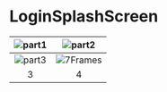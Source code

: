 # LoginSplashScreen
| ![part1](https://user-images.githubusercontent.com/14047216/54136650-254a9880-4457-11e9-96bd-dc36c51854cf.gif)|![part2](https://user-images.githubusercontent.com/14047216/54136661-2a0f4c80-4457-11e9-89c0-d9998145a95f.gif) |
|:---:|:---:|
|![part3](https://user-images.githubusercontent.com/14047216/54138383-4c569980-445a-11e9-9473-ea209fe9b052.gif)|![7Frames](https://user-images.githubusercontent.com/14047216/54140837-7494c700-445f-11e9-941d-79dfa4ff804f.gif)|
|3|4|
